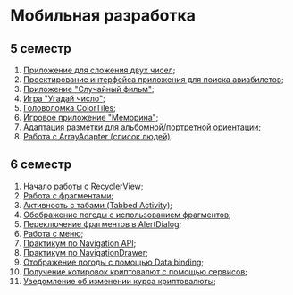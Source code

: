 # Мобильная разработка

## 5 семестр

1. [Приложение для сложения двух чисел](android_apps/SumTwoNumbersApp/);
2. [Проектирование интерфейса приложения для поиска авиабилетов](android_apps/SearchAirticketsApp/);
3. [Приложение "Случайный фильм"](android_apps/RandomFilmApp/);
4. [Игра "Угадай число"](android_apps/GuessNumberGame/);
5. [Головоломка ColorTiles](android_apps/ColorTiles/);
6. [Игровое приложение "Меморина"](android_apps/MemorinaGame/);
7. [Адаптация разметки для альбомной/портретной ориентации](android_apps/PortraitLandscape/);
8. [Работа с ArrayAdapter (список людей)](android_apps/PeopleList/).

## 6 семестр

1. [Начало работы с RecyclerView](android_apps/RecyclerViewApp/);
2. [Работа с фрагментами](android_apps/FragmentWeatherApp/);
3. [Активность с табами (Tabbed Activity)](android_apps/TabsApp/);
4. [Обображение погоды с использованием фрагментов](android_apps/FragmentWeatherApp/);
5. [Переключение фрагментов в AlertDialog](android_apps/FragmentWeatherApp/);
6. [Работа с меню](android_apps/FragmentWeatherApp/);
7. [Практикум по Navigation API](android_apps/NavigationApiApp/);
8. [Практикум по NavigationDrawer](android_apps/NavigationDrawerApp/);
9. [Отображение погоды с помощью Data binding](android_apps/FragmentWeatherApp/);
10. [Получение котировок криптовалют с помощью сервисов](android_apps/CurrencyTrackingApp/);
11. [Уведомление об изменении курса криптовалюты](android_apps/CurrencyTrackingApp/);